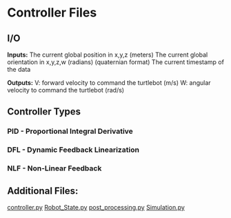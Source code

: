 # Controller Files

## I/O

**Inputs:**
The current global position in x,y,z (meters)
The current global orientation in x,y,z,w (radians) (quaternian format)
The current timestamp of the data

**Outputs:**
V: forward velocity to command the turtlebot (m/s)
W: angular velocity to command the turtlebot (rad/s)

## Controller Types

### PID - Proportional Integral Derivative

### DFL - Dynamic Feedback Linearization

### NLF - Non-Linear Feedback

## Additional Files:

[controller.py](controller.py)
[Robot_State.py](Robot_State.py)
[post_processing.py](post_processing.py)
[Simulation.py](simulation.py)